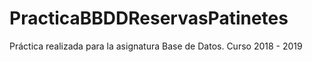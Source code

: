 # PracticaBBDDReservasPatinetes
Práctica realizada para la asignatura Base de Datos. Curso 2018 - 2019
